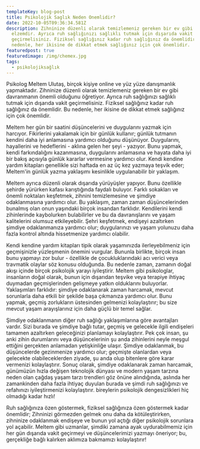 ```yaml
---
templateKey: blog-post
title: Psikolojik Saglık Neden Onemlidir?
date: 2022-10-05T09:36:34.581Z
description: Zihninize düzenli olarak temizlemeniz gereken bir ev gibi davranmak
  elzemdir. Ayrıca ruh sağlığınızı sağlıklı tutmak için dışarıda vakit
  geçirmelisiniz. Fiziksel sağlığınız kadar ruh sağlığınız da önemlidir. Bu
  nedenle, her ikisine de dikkat etmek sağlığınız için çok önemlidir.
featuredpost: true
featuredimage: /img/chemex.jpg
tags:
  - psikolojiksağlık
---
```

Psikolog Meltem Ulutaş, birçok kişiye online ve yüz yüze danışmanlık yapmaktadır. Zihninize düzenli olarak temizlemeniz gereken bir ev gibi davranmanın önemli olduğunu öğretiyor. Ayrıca ruh sağlığınızı sağlıklı tutmak için dışarıda vakit geçirmelisiniz. Fiziksel sağlığınız kadar ruh sağlığınız da önemlidir. Bu nedenle, her ikisine de dikkat etmek sağlığınız için çok önemlidir.

Meltem her gün bir saatini düşüncelerini ve duygularını yazmak için harcıyor. Fikirlerini yakalamak için bir günlük kullanır; günlük tutmanın kendini daha iyi anlamasına yardımcı olduğunu düşünüyor. Duygularını, hayallerini ve hedeflerini - aklına gelen her şeyi - yazıyor. Bunu yapmak, kendi farkındalığını kazanmasına, duygularını anlamasına ve hayata daha iyi bir bakış açısıyla günlük kararlar vermesine yardımcı olur. Kendi kendine yardım kitapları genellikle sizi haftada en az üç kez yazmaya teşvik eder; Meltem'in günlük yazma yaklaşımı kesinlikle uygulanabilir bir yaklaşım.

Meltem ayrıca düzenli olarak dışarıda yürüyüşler yapıyor. Bunu özellikle şehirde yürürken kafası karıştığında faydalı buluyor. Farklı sokakları ve önemli noktaları keşfetmek, zihnini temizlemesine ve şimdiye odaklanmasına yardımcı olur. Bu yaklaşım, zaman zaman düşüncelerinden bunalmış olan onun yaşındaki birçok insandan farklıdır. Kendilerini kendi zihinlerinde kaybolurken bulabilirler ve bu da davranışlarını ve yaşam kalitelerini olumsuz etkileyebilir. Şehri keşfetmek, endişeyi azaltırken şimdiye odaklanmanıza yardımcı olur; duygularınızı ve yaşam yolunuzu daha fazla kontrol altında hissetmenize yardımcı olabilir.

Kendi kendine yardım kitapları tipik olarak yaşamınızda ilerleyebilmeniz için geçmişinizle yüzleşmenin önemini vurgular. Bununla birlikte, birçok insan bunu yapmayı zor bulur - özellikle de çocukluklarındaki acı verici veya travmatik olaylar söz konusu olduğunda. Bu nedenle zaman, zamanın doğal akışı içinde birçok psikolojik yarayı iyileştirir. Meltem gibi psikologlar, insanların doğal olarak, bunun için dışarıdan teşvike veya terapiye ihtiyaç duymadan geçmişlerinden gelişmeye yatkın olduklarını buluyorlar. Yaklaşımları farklıdır: şimdiye odaklanarak zaman harcamak, mevcut sorunlarla daha etkili bir şekilde başa çıkmanıza yardımcı olur. Bunu yapmak, geçmiş zorlukların üstesinden gelmenizi kolaylaştırır; bu size mevcut yaşam arayışlarınız için daha güçlü bir temel sağlar.

Şimdiye odaklanmanın diğer ruh sağlığı yaklaşımlarına göre avantajları vardır. Sizi burada ve şimdiye bağlı tutar, geçmiş ve gelecekle ilgili endişeleri tamamen azaltırken geleceğinizi planlamayı kolaylaştırır. Pek çok insan, şu anki zihin durumlarını veya düşüncelerinin şu anda zihinlerini neyle meşgul ettiğini gerçekten anlamadan yetişkinliğe ulaşır. Şimdiye odaklanmak, bu düşüncelerde gezinmenize yardımcı olur; geçmişte olanlardan veya gelecekte olabileceklerden ziyade, şu anda olup bitenlere göre karar vermenizi kolaylaştırır. Sonuç olarak, şimdiye odaklanarak zaman harcamak, günümüzün hızla değişen teknolojik dünyası ve modern yaşam tarzına neden olan çağdaş yaşam tarzı trendleri göz önüne alındığında, aslında her zamankinden daha fazla ihtiyaç duyulan burada ve şimdi ruh sağlığınızı ve refahınızı iyileştirmenizi kolaylaştırır. bireylerin psikolojik dengesizlikleri hiç olmadığı kadar hızlı!

Ruh sağlığınıza özen göstermek, fiziksel sağlığınıza özen göstermek kadar önemlidir; Zihninizi görmezden gelmek onu daha da kötüleştirirken, zihninize odaklanmak endişeye ve bunun yol açtığı diğer psikolojik sorunlara yol açabilir. Meltem gibi uzmanlar, şimdiki zamana ayak uydurabilmemiz için her gün dışarıda vakit geçirmeyi ve düşüncelerimizi yazmayı öneriyor; bu, gerçekliğe bağlı kalırken aklımıza bakmamızı kolaylaştırır!